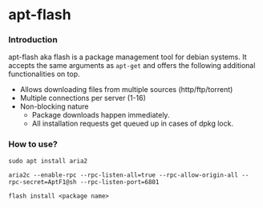 # apt-flash

### Introduction
 
apt-flash aka flash is a package management tool for debian systems.
It accepts the same arguments as `apt-get` and offers the following additional functionalities on top.

* Allows downloading files from multiple sources (http/ftp/torrent)
* Multiple connections per server (1-16)
* Non-blocking nature
  * Package downloads happen immediately.
  * All installation requests get queued up in cases of dpkg lock.


### How to use?

`sudo apt install aria2`

`aria2c --enable-rpc --rpc-listen-all=true --rpc-allow-origin-all --rpc-secret=AptF1@sh --rpc-listen-port=6801`

`flash install <package name>`

